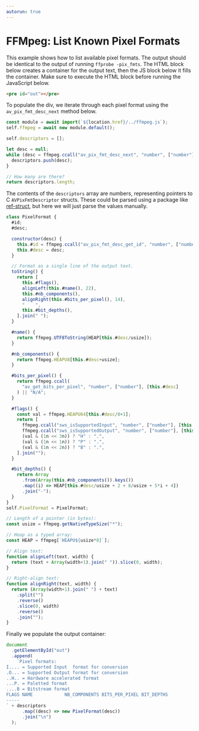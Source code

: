 ```yaml
---
autorun: true
---
```


# FFMpeg: List Known Pixel Formats

This example shows how to list available pixel formats. The output should be
identical to the output of running `ffprobe -pix_fmts`. The HTML block below
creates a container for the output text, then the JS block below it fills the
container. Make sure to execute the HTML block before running the JavaScript
below.

```html
<pre id="out"></pre>
```

To populate the div, we iterate through each pixel format using the
`av_pix_fmt_desc_next` method below.

```js
const module = await import(`${location.href}/../ffmpeg.js`);
self.ffmpeg = await new module.default();

self.descriptors = [];

let desc = null;
while (desc = ffmpeg.ccall("av_pix_fmt_desc_next", "number", ["number"], [desc])) {
  descriptors.push(desc);
}

// How many are there?
return descriptors.length;
```

The contents of the `descriptors` array are numbers, representing pointers to C
`AVPixFmtDescriptor` structs. These could be parsed using a package like
[ref-struct], but here we will just parse the values manually.

[ref-struct]: https://www.npmjs.com/package/ref-struct

```js
class PixelFormat {
  #id;
  #desc;

  constructor(desc) {
    this.#id = ffmpeg.ccall("av_pix_fmt_desc_get_id", "number", ["number"], [desc]);
    this.#desc = desc;
  }

  // Format as a single line of the output text.
  toString() {
    return [
      this.#flags(),
      alignLeft(this.#name(), 22),
      this.#nb_components(),
      alignRight(this.#bits_per_pixel(), 14),
      "    ",
      this.#bit_depths(),
    ].join(" ");
  }

  #name() {
    return ffmpeg.UTF8ToString(HEAP[this.#desc/usize]);
  }

  #nb_components() {
    return ffmpeg.HEAPU8[this.#desc+usize];
  }

  #bits_per_pixel() {
    return ffmpeg.ccall(
      "av_get_bits_per_pixel", "number", ["number"], [this.#desc]
    ) || "N/A";
  }

  #flags() {
    const val = ffmpeg.HEAPU64[this.#desc/8+1];
    return [
      ffmpeg.ccall("sws_isSupportedInput", "number", ["number"], [this.#id]) ? "I" : ".",
      ffmpeg.ccall("sws_isSupportedOutput", "number", ["number"], [this.#id]) ? "O" : ".",
      (val & (1n << 3n)) ? "H" : ".",
      (val & (1n << 1n)) ? "P" : ".",
      (val & (1n << 2n)) ? "B" : ".",
    ].join("");
  }

  #bit_depths() {
    return Array
      .from(Array(this.#nb_components()).keys())
      .map((i) => HEAP[this.#desc/usize + 2 + 8/usize + 5*i + 4])
      .join("-");
  }
}
self.PixelFormat = PixelFormat;

// Length of a pointer (in bytes):
const usize = ffmpeg.getNativeTypeSize("*");

// Heap as a typed array:
const HEAP = ffmpeg[`HEAPU${usize*8}`];

// Align text:
function alignLeft(text, width) {
  return (text + Array(width+1).join(" ")).slice(0, width);
}

// Right-align text:
function alignRight(text, width) {
  return (Array(width+1).join(" ") + text)
    .split("")
    .reverse()
    .slice(0, width)
    .reverse()
    .join("");
}
```

Finally we populate the output container:

```js
document
  .getElementById("out")
  .append(
    `Pixel formats:
I.... = Supported Input  format for conversion
.O... = Supported Output format for conversion
..H.. = Hardware accelerated format
...P. = Paletted format
....B = Bitstream format
FLAGS NAME            NB_COMPONENTS BITS_PER_PIXEL BIT_DEPTHS
-----
` + descriptors
      .map((desc) => new PixelFormat(desc))
      .join("\n")
  );
```
